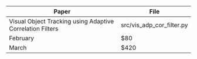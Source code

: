 | Paper    | File |
| -------- | ------- |
| Visual Object Tracking using Adaptive Correlation Filters  | src/vis_adp_cor_filter.py    |
| February | $80     |
| March    | $420    |

